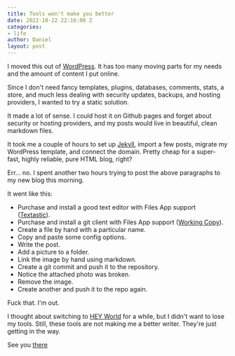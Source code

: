 ```yaml
---
title: Tools won't make you better
date: 2022-10-22 22:16:00 Z
categories:
- life
author: Daniel
layout: post
---
```


I moved this out of [WordPress](https://wordpress.org).  It has too many moving parts for my needs and the amount of content I put online. 

Since I don't need fancy templates, plugins, databases, comments, stats, a store, and much less dealing with security updates, backups, and hosting providers, I wanted to try a static solution.

It made a lot of sense. I could host it on Github pages and <!-- more -->forget about security or hosting providers, and my posts would live in beautiful, clean markdown files.

It took me a couple of hours to set up [Jekyll](https://jekyllrb.com), import a few posts, migrate my WordPress template, and connect the domain. Pretty cheap for a super-fast, highly reliable, pure HTML blog, right?

Err... no. I spent another two hours trying to post the above paragraphs to my new blog this morning. 

It went like this:

- Purchase and install a good text editor with Files App support ([Textastic](https://www.textasticapp.com)).
- Purchase and install a git client with Files App support ([Working Copy](https://workingcopy.app)).
- Create a file by hand with a particular name.
- Copy and paste some config options.
- Write the post.
- Add a picture to a folder.
- Link the image by hand using markdown.
- Create a git commit and push it to the repository.
- Notice the attached photo was broken.
- Remove the image.
- Create another and push it to the repo again.

Fuck that. I'm out.

I thought about switching to [HEY World](https://world.hey.com) for a while, but I didn't want to lose my tools. Still, these tools are not making me a better writer. They're just getting in the way.  

See you [there](https://world.hey.com/danielbernal)